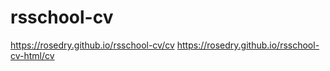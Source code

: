 # rsschool-cv
https://rosedry.github.io/rsschool-cv/cv
https://rosedry.github.io/rsschool-cv-html/cv

